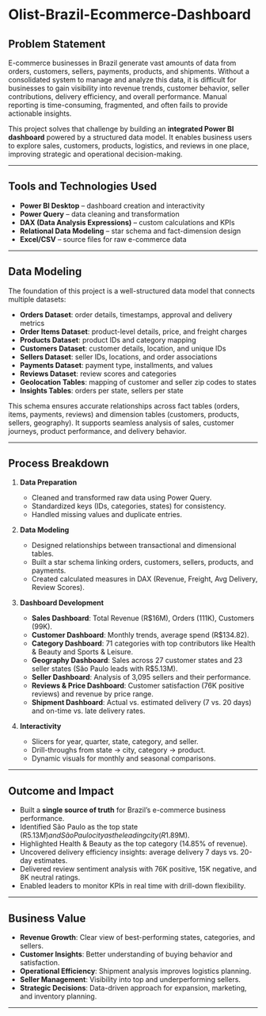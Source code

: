 # Olist-Brazil-Ecommerce-Dashboard


## Problem Statement
E-commerce businesses in Brazil generate vast amounts of data from orders, customers, sellers, payments, products, and shipments. Without a consolidated system to manage and analyze this data, it is difficult for businesses to gain visibility into revenue trends, customer behavior, seller contributions, delivery efficiency, and overall performance. Manual reporting is time-consuming, fragmented, and often fails to provide actionable insights.  

This project solves that challenge by building an **integrated Power BI dashboard** powered by a structured data model. It enables business users to explore sales, customers, products, logistics, and reviews in one place, improving strategic and operational decision-making.  

---

## Tools and Technologies Used
- **Power BI Desktop** – dashboard creation and interactivity  
- **Power Query** – data cleaning and transformation  
- **DAX (Data Analysis Expressions)** – custom calculations and KPIs  
- **Relational Data Modeling** – star schema and fact-dimension design  
- **Excel/CSV** – source files for raw e-commerce data  

---

## Data Modeling
The foundation of this project is a well-structured data model that connects multiple datasets:  

- **Orders Dataset**: order details, timestamps, approval and delivery metrics  
- **Order Items Dataset**: product-level details, price, and freight charges  
- **Products Dataset**: product IDs and category mapping  
- **Customers Dataset**: customer details, location, and unique IDs  
- **Sellers Dataset**: seller IDs, locations, and order associations  
- **Payments Dataset**: payment type, installments, and values  
- **Reviews Dataset**: review scores and categories  
- **Geolocation Tables**: mapping of customer and seller zip codes to states  
- **Insights Tables**: orders per state, sellers per state  

This schema ensures accurate relationships across fact tables (orders, items, payments, reviews) and dimension tables (customers, products, sellers, geography). It supports seamless analysis of sales, customer journeys, product performance, and delivery behavior.  
 

---

## Process Breakdown
1. **Data Preparation**  
   - Cleaned and transformed raw data using Power Query.  
   - Standardized keys (IDs, categories, states) for consistency.  
   - Handled missing values and duplicate entries.  

2. **Data Modeling**  
   - Designed relationships between transactional and dimensional tables.  
   - Built a star schema linking orders, customers, sellers, products, and payments.  
   - Created calculated measures in DAX (Revenue, Freight, Avg Delivery, Review Scores).  

3. **Dashboard Development**  
   - **Sales Dashboard**: Total Revenue (R$16M), Orders (111K), Customers (99K).  
   - **Customer Dashboard**: Monthly trends, average spend (R$134.82).  
   - **Category Dashboard**: 71 categories with top contributors like Health & Beauty and Sports & Leisure.  
   - **Geography Dashboard**: Sales across 27 customer states and 23 seller states (São Paulo leads with R$5.13M).  
   - **Seller Dashboard**: Analysis of 3,095 sellers and their performance.  
   - **Reviews & Price Dashboard**: Customer satisfaction (76K positive reviews) and revenue by price range.  
   - **Shipment Dashboard**: Actual vs. estimated delivery (7 vs. 20 days) and on-time vs. late delivery rates.  

4. **Interactivity**  
   - Slicers for year, quarter, state, category, and seller.  
   - Drill-throughs from state → city, category → product.  
   - Dynamic visuals for monthly and seasonal comparisons.  

---

## Outcome and Impact
- Built a **single source of truth** for Brazil’s e-commerce business performance.  
- Identified São Paulo as the top state (R$5.13M) and São Paulo city as the leading city (R$1.89M).  
- Highlighted Health & Beauty as the top category (14.85% of revenue).  
- Uncovered delivery efficiency insights: average delivery 7 days vs. 20-day estimates.  
- Delivered review sentiment analysis with 76K positive, 15K negative, and 8K neutral ratings.  
- Enabled leaders to monitor KPIs in real time with drill-down flexibility.  

---

## Business Value
- **Revenue Growth**: Clear view of best-performing states, categories, and sellers.  
- **Customer Insights**: Better understanding of buying behavior and satisfaction.  
- **Operational Efficiency**: Shipment analysis improves logistics planning.  
- **Seller Management**: Visibility into top and underperforming sellers.  
- **Strategic Decisions**: Data-driven approach for expansion, marketing, and inventory planning.  

---
